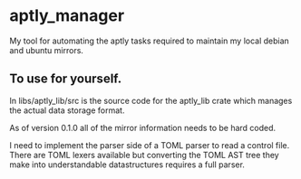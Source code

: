 # aptly_manager
My tool for automating the aptly tasks required to maintain my local debian and ubuntu mirrors.

## To use for yourself.
In libs/aptly_lib/src is the source code for the aptly_lib crate which manages the actual
data storage format.

As of version 0.1.0 all of the mirror information needs to be hard coded.

I need to implement the parser side of a TOML parser to read a control file.
There are TOML lexers available but converting the TOML AST tree they make into understandable
datastructures requires a full parser.